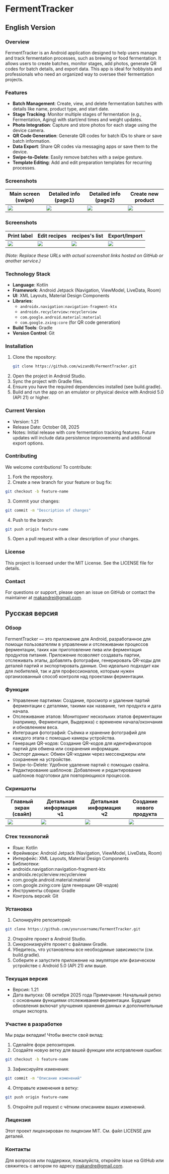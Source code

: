 # FermentTracker

## English Version

### Overview
FermentTracker is an Android application designed to help users manage and track fermentation processes, such as brewing or food fermentation. It allows users to create batches, monitor stages, add photos, generate QR codes for batch details, and export data. This app is ideal for hobbyists and professionals who need an organized way to oversee their fermentation projects.

### Features
- **Batch Management**: Create, view, and delete fermentation batches with details like name, product type, and start date.
- **Stage Tracking**: Monitor multiple stages of fermentation (e.g., Fermentation, Aging) with start/end times and weight updates.
- **Photo Integration**: Capture and store photos for each stage using the device camera.
- **QR Code Generation**: Generate QR codes for batch IDs to share or save batch information.
- **Data Export**: Share QR codes via messaging apps or save them to the device.
- **Swipe-to-Delete**: Easily remove batches with a swipe gesture.
- **Template Editing**: Add and edit preparation templates for recurring processes.

### Screenshots

|  Main screen (swipe)     |  Detailed info (page1)    |  Detailed info (page2)    | Create new product        |
|--------------------------|---------------------------|---------------------------|---------------------------|
| ![](images/screenshot1.png) | ![](images/screenshot3.png) | ![](images/screenshot3.png) | ![](images/screenshot4.png) |

### Screenshots

| Print label                 | Edit recipes                | recipes's list              | Export/Import               |
|-----------------------------|-----------------------------|-----------------------------|-----------------------------|
| ![](images/screenshot5.png) | ![](images/screenshot6.png) | ![](images/screenshot7.png) | ![](images/screenshot8.png) |

*(Note: Replace these URLs with actual screenshot links hosted on GitHub or another service.)*

### Technology Stack
- **Language**: Kotlin
- **Framework**: Android Jetpack (Navigation, ViewModel, LiveData, Room)
- **UI**: XML Layouts, Material Design Components
- **Libraries**:
    - `androidx.navigation:navigation-fragment-ktx`
    - `androidx.recyclerview:recyclerview`
    - `com.google.android.material:material`
    - `com.google.zxing:core` (for QR code generation)
- **Build Tools**: Gradle
- **Version Control**: Git

### Installation
1. Clone the repository:
   ```bash
   git clone https://github.com/wizand0/FermentTracker.git
   ```
2. Open the project in Android Studio.
3. Sync the project with Gradle files.
4. Ensure you have the required dependencies installed (see build.gradle).
5. Build and run the app on an emulator or physical device with Android 5.0 (API 21) or higher.

### Current Version
- Version: 1.21
- Release Date: October 08, 2025
- Notes: Initial release with core fermentation tracking features. Future updates will include data persistence improvements and additional export options.

### Contributing
We welcome contributions! To contribute:
1. Fork the repository.
2. Create a new branch for your feature or bug fix:
```bash
git checkout -b feature-name
```

3. Commit your changes:
```bash
git commit -m "Description of changes"
```

4. Push to the branch:
```bash
git push origin feature-name
```

5. Open a pull request with a clear description of your changes.

### License
This project is licensed under the MIT License. See the LICENSE file for details.
### Contact
For questions or support, please open an issue on GitHub or contact the maintainer at makandrei@gmail.com.

## Русская версия
### Обзор
FermentTracker — это приложение для Android, разработанное для помощи пользователям в управлении и отслеживании процессов ферментации, таких как приготовление пива или ферментация продуктов питания. Приложение позволяет создавать партии, отслеживать этапы, добавлять фотографии, генерировать QR-коды для деталей партий и экспортировать данные. Оно идеально подходит как для любителей, так и для профессионалов, которым нужен организованный способ контроля над проектами ферментации.
### Функции

- Управление партиями: Создание, просмотр и удаление партий ферментации с деталями, такими как название, тип продукта и дата начала.
- Отслеживание этапов: Мониторинг нескольких этапов ферментации (например, Ферментация, Выдержка) с временем начала/окончания и обновлением веса.
- Интеграция фотографий: Съёмка и хранение фотографий для каждого этапа с помощью камеры устройства.
- Генерация QR-кодов: Создание QR-кодов для идентификаторов партий для обмена или сохранения информации.
- Экспорт данных: Обмен QR-кодами через мессенджеры или сохранение на устройстве.
- Swipe-to-Delete: Удобное удаление партий с помощью свайпа.
- Редактирование шаблонов: Добавление и редактирование шаблонов подготовки для повторяющихся процессов.

### Скриншоты

| Главный экран (свайп)       | Детальная информация ч1     | Детальная информация ч2     | Создание нового продукта    |
|-----------------------------|-----------------------------|-----------------------------|-----------------------------|
| ![](images/screenshot1.png) | ![](images/screenshot3.png) | ![](images/screenshot3.png) | ![](images/screenshot4.png) |


### Стек технологий

- Язык: Kotlin
- Фреймворк: Android Jetpack (Navigation, ViewModel, LiveData, Room)
- Интерфейс: XML Layouts, Material Design Components
- Библиотеки:
- androidx.navigation:navigation-fragment-ktx
- androidx.recyclerview:recyclerview
- com.google.android.material:material
- com.google.zxing:core (для генерации QR-кодов)
- Инструменты сборки: Gradle
- Контроль версий: Git

### Установка

1. Склонируйте репозиторий:
```bash
git clone https://github.com/yourusername/FermentTracker.git
```

2. Откройте проект в Android Studio.
3. Синхронизируйте проект с файлами Gradle.
4. Убедитесь, что установлены все необходимые зависимости (см. build.gradle).
5. Соберите и запустите приложение на эмуляторе или физическом устройстве с Android 5.0 (API 21) или выше.

### Текущая версия

- Версия: 1.21
- Дата выпуска: 08 октября 2025 года
Примечания: Начальный релиз с основными функциями отслеживания ферментации. Будущие обновления включат улучшения хранения данных и дополнительные опции экспорта.

### Участие в разработке
Мы рады вкладам! Чтобы внести свой вклад:

1. Сделайте форк репозитория.
2. Создайте новую ветку для вашей функции или исправления ошибки:
```bash
git checkout -b feature-name
```

3. Зафиксируйте изменения:
```bash
git commit -m "Описание изменений"
```

4. Отправьте изменения в ветку:
```bash 
git push origin feature-name
```

5. Откройте pull request с чётким описанием ваших изменений.

### Лицензия
Этот проект лицензирован по лицензии MIT. См. файл LICENSE для деталей.
### Контакты
Для вопросов или поддержки, пожалуйста, откройте issue на GitHub или свяжитесь с автором по адресу makandre@gmail.com.